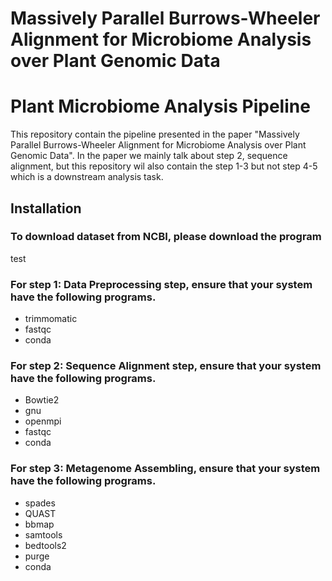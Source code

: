 # Massively Parallel Burrows-Wheeler Alignment for Microbiome Analysis over Plant Genomic Data

# Plant Microbiome Analysis Pipeline
This repository contain the pipeline presented in the paper "Massively Parallel Burrows-Wheeler Alignment for Microbiome Analysis over Plant Genomic Data". In the paper we mainly talk about step 2, sequence alignment, but this repository wil also contain the step 1-3 but not step 4-5 which is a downstream analysis task.

## Installation
### To download dataset from NCBI, please download the program
test
### For step 1: Data Preprocessing step, ensure that your system have the following programs.
   - trimmomatic
   - fastqc
   - conda
### For step 2: Sequence Alignment step, ensure that your system have the following programs.
   - Bowtie2
   - gnu
   - openmpi
   - fastqc
   - conda
### For step 3: Metagenome Assembling, ensure that your system have the following programs.
   - spades
   - QUAST
   - bbmap
   - samtools
   - bedtools2
   - purge
   - conda
